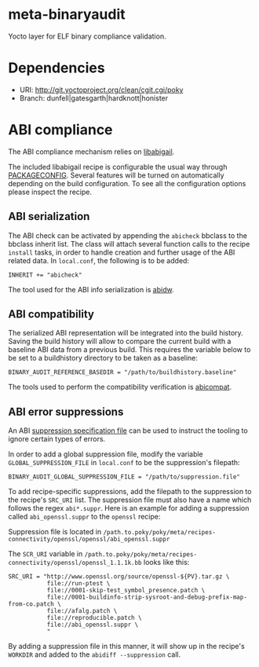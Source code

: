 # meta-binaryaudit

Yocto layer for ELF binary compliance validation.

# Dependencies

* URI: http://git.yoctoproject.org/clean/cgit.cgi/poky
* Branch: dunfell|gatesgarth|hardknott|honister

# ABI compliance

The ABI compliance mechanism relies on [libabigail](https://sourceware.org/git/?p=libabigail.git).

The included libabigail recipe is configurable the usual way through [PACKAGECONFIG](https://www.yoctoproject.org/docs/3.1/ref-manual/ref-manual.html#var-PACKAGECONFIG). Several features will be turned on automatically depending on the build configuration. To see all the configuration options please inspect the recipe.

## ABI serialization

The ABI check can be activated by appending the `abicheck` bbclass to the bbclass inherit list. The class will attach several function calls to the recipe `install` tasks, in order to handle creation and further usage of the ABI related data. In `local.conf`, the following is to be added:

`INHERIT += "abicheck"`

The tool used for the ABI info serialization is [abidw](https://sourceware.org/libabigail/manual/abidw.html).

## ABI compatibility

The serialized ABI representation will be integrated into the build history. Saving the build history will allow to compare the current build
with a baseline ABI data from a previous build. This requires the variable below to be set to a buildhistory directory to be taken as a baseline:

`BINARY_AUDIT_REFERENCE_BASEDIR = "/path/to/buildhistory.baseline"`

The tools used to perform the compatibility verification is [abicompat](https://sourceware.org/libabigail/manual/abicompat.html).

## ABI error suppressions

An ABI [suppression specification file](https://sourceware.org/libabigail/manual/libabigail-concepts.html#suppr-spec-label) can be used to instruct the tooling to ignore certain types of errors.

In order to add a global suppression file, modify the variable `GLOBAL_SUPPRESSION_FILE` in `local.conf` to be the suppression's filepath:

`BINARY_AUDIT_GLOBAL_SUPPRESSION_FILE = "/path/to/suppression.file"`

To add recipe-specific suppressions, add the filepath to the suppression to the recipe's `SRC_URI` list. The suppression file must also have a name which follows the regex `abi*.suppr`. Here is an example for adding a suppression called `abi_openssl.suppr` to the `openssl` recipe:

Suppression file is located in `/path.to.poky/poky/meta/recipes-connectivity/openssl/openssl/abi_openssl.suppr`

The `SCR_URI` variable in `/path.to.poky/poky/meta/recipes-connectivity/openssl/openssl_1.1.1k.bb` looks like this:

```
SRC_URI = "http://www.openssl.org/source/openssl-${PV}.tar.gz \
           file://run-ptest \
           file://0001-skip-test_symbol_presence.patch \
           file://0001-buildinfo-strip-sysroot-and-debug-prefix-map-from-co.patch \
           file://afalg.patch \
           file://reproducible.patch \
           file://abi_openssl.suppr \
           "
```
By adding a suppression file in this manner, it will show up in the recipe's `WORKDIR` and added to the `abidiff --suppression` call.
